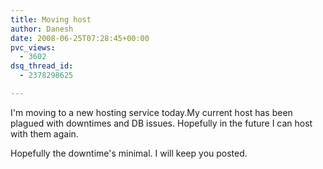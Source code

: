 ```yaml
---
title: Moving host
author: Danesh
date: 2008-06-25T07:28:45+00:00
pvc_views:
  - 3602
dsq_thread_id:
  - 2378298625

---
```

I'm moving to a new hosting service today.My current host has been plagued with downtimes and DB issues. Hopefully in the future I can host with them again.

Hopefully the downtime's minimal. I will keep you posted.